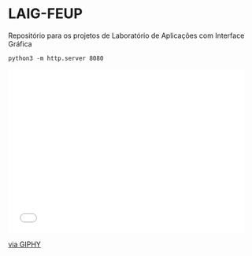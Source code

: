 # LAIG-FEUP
Repositório para os projetos de Laboratório de Aplicações com Interface Gráfica

```
python3 -m http.server 8080
```

<iframe src="//giphy.com/embed/1gviLMID68DBK" width="480" height="334" frameBorder="0" class="giphy-embed" allowFullScreen></iframe><p><a href="https://giphy.com/gifs/1gviLMID68DBK">via GIPHY</a></p>
